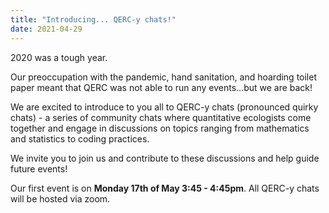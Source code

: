 ```yaml
---
title: "Introducing... QERC-y chats!"
date: 2021-04-29
---
```


2020 was a tough year. 

Our preoccupation with the pandemic, hand sanitation, and hoarding toilet paper meant that QERC was not able to run any events...but we are back! 

We are excited to introduce to you all to QERC-y chats (pronounced quirky chats) - a series of community chats where quantitative ecologists come together and engage in discussions on topics ranging from mathematics and statistics to coding practices. 

We invite you to join us and contribute to these discussions and help guide future events!

Our first event is on **Monday 17th of May 3:45 - 4:45pm**. All QERC-y chats will be hosted via zoom. 
